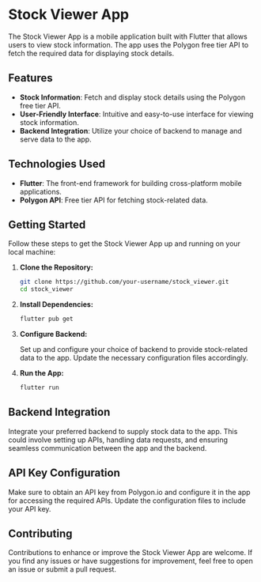 # Stock Viewer App

The Stock Viewer App is a mobile application built with Flutter that allows users to view stock information. The app uses the Polygon free tier API to fetch the required data for displaying stock details.

## Features

- **Stock Information**: Fetch and display stock details using the Polygon free tier API.
- **User-Friendly Interface**: Intuitive and easy-to-use interface for viewing stock information.
- **Backend Integration**: Utilize your choice of backend to manage and serve data to the app.

## Technologies Used

- **Flutter**: The front-end framework for building cross-platform mobile applications.
- **Polygon API**: Free tier API for fetching stock-related data.

## Getting Started

Follow these steps to get the Stock Viewer App up and running on your local machine:

1. **Clone the Repository:**

    ```bash
    git clone https://github.com/your-username/stock_viewer.git
    cd stock_viewer
    ```

2. **Install Dependencies:**

    ```bash
    flutter pub get
    ```

3. **Configure Backend:**

    Set up and configure your choice of backend to provide stock-related data to the app. Update the necessary configuration files accordingly.

4. **Run the App:**

    ```bash
    flutter run
    ```

## Backend Integration

Integrate your preferred backend to supply stock data to the app. This could involve setting up APIs, handling data requests, and ensuring seamless communication between the app and the backend.

## API Key Configuration

Make sure to obtain an API key from Polygon.io and configure it in the app for accessing the required APIs. Update the configuration files to include your API key.

## Contributing

Contributions to enhance or improve the Stock Viewer App are welcome. If you find any issues or have suggestions for improvement, feel free to open an issue or submit a pull request.

